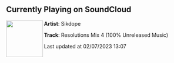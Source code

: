## Currently Playing on SoundCloud

[<img align="left" width="100" src="https://i1.sndcdn.com/artworks-c6JLvpLlJq8tmlKG-kitAFQ-t500x500.jpg">](https://soundcloud.com/sikdope/resolutions-mix-4)

**Artist**: Sikdope 

**Track**: Resolutions Mix 4 (100% Unreleased Music)

Last updated at 02/07/2023 13:07
